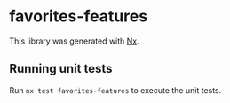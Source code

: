 # favorites-features

This library was generated with [Nx](https://nx.dev).

## Running unit tests

Run `nx test favorites-features` to execute the unit tests.
